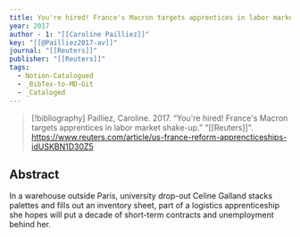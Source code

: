 ```yaml
---
title: You're hired! France's Macron targets apprentices in labor market shake-up
year: 2017
author - 1: "[[Caroline Pailliez]]"
key: "[[@Pailliez2017-av]]"
journal: "[[Reuters]]"
publisher: "[[Reuters]]"
tags:
  - Notion-Catalogued
  - _BibTex-to-MD-Git
  - _Cataloged
---
```


> [!bibliography]
> Pailliez, Caroline. 2017. “You're hired! France's Macron targets apprentices in labor market shake-up.” "[[Reuters]]". https://www.reuters.com/article/us-france-reform-apprencticeships-idUSKBN1D30Z5

## Abstract
In a warehouse outside Paris, university drop-out Celine Galland stacks palettes and fills out an inventory sheet, part of a logistics apprenticeship she hopes will put a decade of short-term contracts and unemployment behind her.